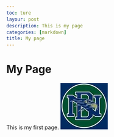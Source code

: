 ```yaml
---
toc: ture
layour: post
description: This is my page
categories: [markdown]
title: My page
---
```

# My Page

This is my first page.
![download](download.jpg)
